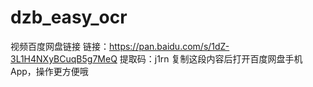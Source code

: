 # dzb_easy_ocr
视频百度网盘链接
链接：https://pan.baidu.com/s/1dZ-3L1H4NXyBCuqB5g7MeQ 
提取码：j1rn 
复制这段内容后打开百度网盘手机App，操作更方便哦
